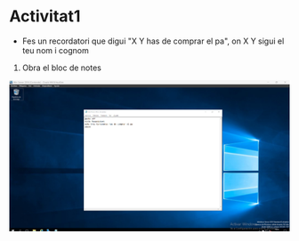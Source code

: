 # Activitat1
- Fes un recordatori que digui "X Y has de comprar el pa", on X Y sigui el teu nom i cognom

1. Obra el bloc de notes
<img src="Captura de pantalla 2024-10-11 193359.png" alt="Logo del proyecto">

